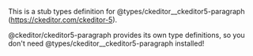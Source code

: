 This is a stub types definition for @types/ckeditor__ckeditor5-paragraph (https://ckeditor.com/ckeditor-5).

@ckeditor/ckeditor5-paragraph provides its own type definitions, so you don't need @types/ckeditor__ckeditor5-paragraph installed!
